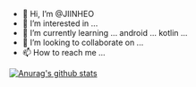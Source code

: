 - 👋 Hi, I’m @JIINHEO
- 👀 I’m interested in ... 
- 🌱 I’m currently learning ... android ... kotlin ...
- 💞️ I’m looking to collaborate on ...
- 📫 How to reach me ...


[![Anurag's github stats](https://github-readme-stats.vercel.app/api?username=JIINHEO)](https://github.com/anuraghazra/github-readme-stats)
